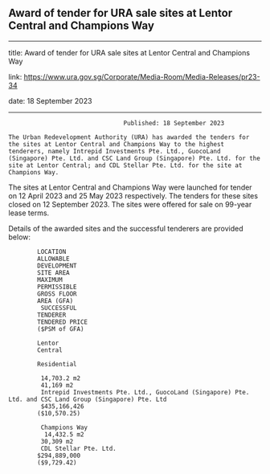 ## Award of tender for URA sale sites at Lentor Central and Champions Way
---
title: Award of tender for URA sale sites at Lentor Central and Champions Way

link: https://www.ura.gov.sg/Corporate/Media-Room/Media-Releases/pr23-34

date: 18 September 2023

---


                                    Published: 18 September 2023

    The Urban Redevelopment Authority (URA) has awarded the tenders for the sites at Lentor Central and Champions Way to the highest tenderers, namely Intrepid Investments Pte. Ltd., GuocoLand (Singapore) Pte. Ltd. and CSC Land Group (Singapore) Pte. Ltd. for the site at Lentor Central; and CDL Stellar Pte. Ltd. for the site at Champions Way.

The sites at Lentor Central and Champions Way were launched for tender on 12 April 2023 and 25 May 2023 respectively. The tenders for these sites closed on 12 September 2023. The sites were offered for sale on 99-year lease terms.

Details of the awarded sites and the successful tenderers are provided below:

            LOCATION
            ALLOWABLE
            DEVELOPMENT
            SITE AREA
            MAXIMUM
            PERMISSIBLE
            GROSS FLOOR
            AREA (GFA)
             SUCCESSFUL
            TENDERER
            TENDERED PRICE
            ($PSM of GFA)

            Lentor
            Central

            Residential

             14,703.2 m2
             41,169 m2
             Intrepid Investments Pte. Ltd., GuocoLand (Singapore) Pte. Ltd. and CSC Land Group (Singapore) Pte. Ltd
             $435,166,426
            ($10,570.25)

             Champions Way
              14,432.5 m2
             30,309 m2
             CDL Stellar Pte. Ltd.
            $294,889,000
            ($9,729.42)